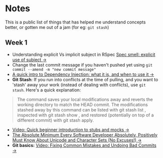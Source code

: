 # Notes

This is a public list of things that has helped me understand concepts better, or gotten me out of a jam (for eg: `git stash`)

## Week 1

* Understanding explicit Vs implicit subject in RSpec
[Spec smell: explicit use of subject →](http://blog.davidchelimsky.net/blog/2012/05/13/spec-smell-explicit-use-of-subject/)
* Change the last commit message if you haven't pushed yet using `git commit --amend -m "new commit message"`
* [A quick intro to Dependency Injection: what it is, and when to use it →](https://medium.freecodecamp.org/a-quick-intro-to-dependency-injection-what-it-is-and-when-to-use-it-7578c84fa88f)
* **Git Stash**: If you run into conflicts at the time of pulling, and you want to 'stash' away your work (instead of dealing with conflicts), use `git stash`. Here's a quick explanation: 
> The command saves your local modifications away and reverts the working directory to match the HEAD commit. The modifications stashed away by this command can be listed with git stash list , inspected with git stash show , and restored (potentially on top of a different commit) with git stash apply.
* [Video: Quick beginner introduction to stubs and mocks →](https://www.youtube.com/watch?v=oyMPzA-ZWkE)
* [The Absolute Minimum Every Software Developer Absolutely, Positively Must Know About Unicode and Character Sets (No Excuses!) →](https://www.joelonsoftware.com/2003/10/08/the-absolute-minimum-every-software-developer-absolutely-positively-must-know-about-unicode-and-character-sets-no-excuses/)
* **Git basics:** [Video: Fixing Common Mistakes and Undoing Bad Commits →](https://www.youtube.com/watch?v=FdZecVxzJbk)

